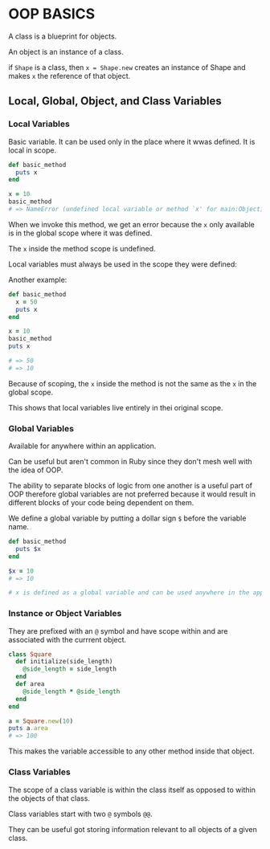 # OOP BASICS

A class is a blueprint for objects.

An object is an instance of a class.

if `Shape` is a class, then `x = Shape.new` creates an instance of Shape and makes `x` the reference of that object.

## Local, Global, Object, and Class Variables

### Local Variables

Basic variable. It can be used only in the place where it wwas defined.
It is local in scope.

```ruby
def basic_method
  puts x
end

x = 10
basic_method
# => NameError (undefined local variable or method `x' for main:Object)
```

When we invoke this method, we get an error because the `x` only available is in the global scope where it was defined.

The `x` inside the method scope is undefined.

Local variables must always be used in the scope they were defined:

Another example:

```ruby
def basic_method
  x = 50
  puts x
end

x = 10
basic_method
puts x

# => 50
# => 10
```

Because of scoping, the `x` inside the method is not the same as the `x` in the global scope.

This shows that local variables live entirely in thei original scope.

### Global Variables

Available for anywhere within an application.

Can be useful but aren't common in Ruby since they don't mesh well with the idea of OOP.

The ability to separate blocks of logic from one another is a useful part of OOP therefore global variables are not preferred because it would result in different blocks of your code being dependent on them.

We define a global variable by putting a dollar sign `$` before the variable name.

```ruby
def basic_method
  puts $x
end

$x = 10
# => 10

# x is defined as a global variable and can be used anywhere in the application
```

### Instance or Object Variables

They are prefixed with an `@` symbol and have scope within and are associated with the currrent object.

```ruby
class Square
  def initialize(side_length)
    @side_length = side_length
  end
  def area
    @side_length * @side_length
  end
end

a = Square.new(10)
puts a.area
# => 100
```
This makes the variable accessible to any other method inside that object.

### Class Variables

The scope of a class variable is within the class itself as opposed to within the objects of that class.

Class variables start with two `@` symbols `@@`.

They can be useful got storing information relevant to all objects of a given class.

